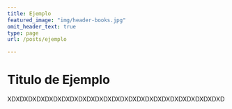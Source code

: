```yaml
---
title: Ejemplo
featured_image: "img/header-books.jpg"
omit_header_text: true
type: page
url: /posts/ejemplo

---
```


# Titulo de Ejemplo

XDXDXDXDXDXDXDXDXDXDXDXDXDXDXDXDXDXDXDXDXDXDXDXDXDXD